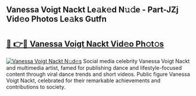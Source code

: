 ## Vanessa Voigt Nackt Le𝚊k𝚎d N𝚞𝚍e - Part-JZj Vid𝚎o Photos Le𝚊ks Gutfn

# <h2><a href="http://fb0jr7p.evod.top/?m=Vanessa+Voigt+Nackt">🔗 👉🔴 Vanessa Voigt Nackt Vid𝚎o Ph𝚘t𝚘s</a></h2>

[![Vanessa Voigt Nackt N𝚞d𝚎s](https://i.imgur.com/8V9OHl7.gif)](http://fb0jr7p.evod.top/?m=Vanessa+Voigt+Nackt)
Social media celebrity Vanessa Voigt Nackt and multimedia artist, famed for publishing dance and lifestyle-focused content through viral dance trends and short videos. Public figure Vanessa Voigt Nackt, celebrated for their remarkable achievements and contributions to society. 
